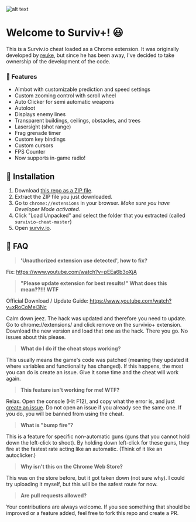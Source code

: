 
![alt text](https://i.ibb.co/RT1sSZ4/Screenshot-96.png "Survivio Banner")

# Welcome to Surviv+! 😃

This is a Surviv.io cheat loaded as a Chrome extension. It was originally developed by [reuke](https://github.com/reuke), but since he has been away, I've decided to take ownership of the development of the code.


### 💪 Features

* Aimbot with customizable prediction and speed settings
* Custom zooming control with scroll wheel
* Auto Clicker for semi automatic weapons
* Autoloot
* Displays enemy lines
* Transparent buildings, ceilings, obstacles, and trees
* Lasersight (shot range)
* Frag grenade timer
* Custom key bindings
* Custom cursors
* FPS Counter
* Now supports in-game radio!

## 🔨 Installation

1. Download [this repo as a ZIP file](https://github.com/Kalaborative/survivio-cheat/archive/master.zip). 
2. Extract the ZIP file you just downloaded. 
3. Go to `chrome://extensions` in your browser. *Make sure you have Developer Mode activated.*
4. Click "Load Unpacked" and select the folder that you extracted (called `survivio-cheat-master`)
5. Open [surviv.io](http://surviv.io).

## 🤔 FAQ
> **'Unauthorized extension use detected', how to fix?**

Fix: https://www.youtube.com/watch?v=pEEa6b3oXjA

> **"Please update extension for best results!" What does this mean??!!! WTF**

Official Download / Update Guide: https://www.youtube.com/watch?v=xRoCoMei3Nc

Calm down jeez. The hack was updated and therefore you need to update. Go to chrome://extensions/ and click remove on the survivio+ extension. Download the new version and load that one as the hack. There you go. No issues about this please.
> **What do I do if the cheat stops working?**

This usually means the game's code was patched (meaning they updated it where variables and functionality has changed). If this happens, the most you can do is create an issue. Give it some time and the cheat will work again.

> **This feature isn't working for me! WTF?**

Relax. Open the console (Hit F12), and copy what the error is, and just [create an issue](https://github.com/Kalaborative/survivio-cheat/issues). Do not open an issue if you already see the same one. If you do, you will be banned from using the cheat.

> **What is "bump fire"?**

This is a feature for specific non-automatic guns (guns that you cannot hold down the left-click to shoot). By holding down left-click for these guns, they fire at the fastest rate acting like an automatic. (Think of it like an autoclicker.)

> **Why isn't this on the Chrome Web Store?**

This was on the store before, but it got taken down (not sure why). I could try uploading it myself, but this will be the safest route for now.

> **Are pull requests allowed?**

Your contributions are always welcome. If you see something that should be improved or a feature added, feel free to fork this repo and create a PR. 
